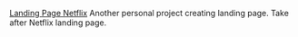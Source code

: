 [Landing Page Netflix](file:///Users/aj.van/Documents/Workspace%20folder/Landing%20page/Landing%20page.html) 
Another personal project creating landing page. Take after Netflix landing page. 
